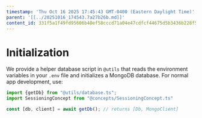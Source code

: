 ```yaml
---
timestamp: 'Thu Oct 16 2025 17:45:43 GMT-0400 (Eastern Daylight Time)'
parent: '[[../20251016_174543.7a27b26b.md]]'
content_id: 331f5a1f49fd95606b40ef58cccd71a04e47cdfcf44675d5b3436b228f56e77a
---
```


# Initialization

We provide a helper database script in `@utils` that reads the environment variables in your `.env` file and initializes a MongoDB database. For normal app development, use:

```typescript
import {getDb} from "@utils/database.ts";
import SessioningConcept from "@concepts/SessioningConcept.ts"

const [db, client] = await getDb(); // returns [Db, MongoClient]
```
